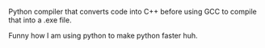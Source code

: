 Python compiler that converts code into C++ before using GCC to compile that into a .exe file.


Funny how I am using python to make python faster huh.